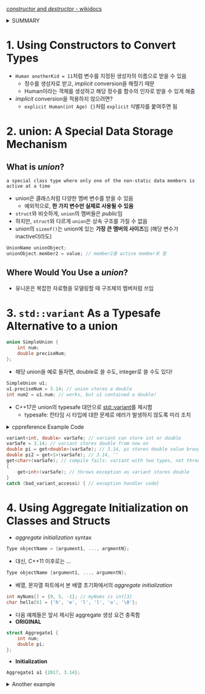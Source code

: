 [*constructor* and *destructor* - wikidocs](https://wikidocs.net/17145)
<details><summary>SUMMARY</summary>
<div markdown="1">

- 생성자(*constructor*)
    - 클래스 객체 생성 시 private 멤버를 자동으로 초기화
    - 생성자 이름과 클래스 이름이 같아야 함
    - return이 선언되어 있지 않으며, 실제로 return 하지 않음
    - 일종의 함수로, **overloading**이 가능함 = 객체 생성 다양화
    - 디폴트값 설정 가능

```cpp
#include <iostream>

using namespace std;

class Practice {
private:
    int num1;
    int num2;
public:
    Practice() { // constructor 1
        num1 = 0;
        num2 = 0;
    }
    Practice(int n) { // constructor 2
        num1 = n;
        num2 = 0;
    }
    Practice(int n1, int n2) { // constructor 3
        num1 = n1;
        num2 = n2;
    }
    void Show() const {
        cout << num1 << ' ' << num2 << endl;
    }
};

int main() {
    Practice pr1; // call constructor 1. CAUTION: Practice pr1() occurs an error.
    pr1.Show();
    Practice pr2(100); // call constructor 2.
    pr2.Show();
    Practice pr3(100, 200); // call constructor 3.
    Practice pr2(100, 200); // call constructor 3.
    pr3.Show();

    return 0;
}
```
</div>
</details>

# 1. Using Constructors to **Convert Types**
- ```Human anotherKid = 11```처럼 변수를 지정된 생성자의 이름으로 받을 수 있음
    - 정수를 생성자로 받고, *implicit* conversion을 해줬기 때문
    - Human이라는 객체를 생성하고 해당 정수를 함수의 인자로 받을 수 있게 해줌
- *implicit* conversion을 적용하지 않으려면?
    - ```explicit Human(int Age) {}```처럼 ```explicit``` 식별자를 붙여주면 됨

# 2. **union**: A Special Data Storage Mechanism
## What is ***union***?
```
a special class type where only one of the non-static data members is active at a time
```
- union은 클래스처럼 다양한 멤버 변수를 받을 수 있음
    - 예외적으로, **한 가지 변수만 실제로 사용될 수 있음**
- ```struct```와 비슷하게, ```union```의 멤버들은 *public*임
- 하지만, ```struct```와 다르게 ```union```은 상속 구조를 가질 수 없음 
- union의 ```sizeof()```는 union에 있는 **가장 큰 멤버의 사이즈**임 (해당 변수가 inactive더라도)
```cpp
UnionName unionObject;
unionObject.member2 = value; // member2를 active member로 함
```

## Where Would You Use a ***union***?
- 유니온은 복잡한 자료형을 모델링할 때 구조체의 멤버처럼 쓰임

# 3. ```std::variant``` As a Typesafe Alternative to a union
```cpp
union SimpleUnion {
    int num;
    double preciseNum;
};
``````
- 해당 union을 예로 들자면, double로 쓸 수도, integer로 쓸 수도 있다!
```cpp
SimpleUnion u1;
u1.preciseNum = 3.14; // union stores a double
int num2 = u1.num; // works, but u1 contained a double!
```

- C++17은 union의 typesafe 대안으로 [std::variant](https://en.cppreference.com/w/cpp/utility/variant)를 제시함
    - typesafe: 런타임 시 타입에 대한 문제로 에러가 발생하지 않도록 미리 조치
<details><summary>cppreference Example Code</summary>
<div markdown="1">

<<<<<<< HEAD
=======
```cpp
#include <cassert>
#include <iostream>
#include <string>
#include <variant>
 
int main()
{
    std::variant<int, float> v, w;
    v = 42; // v contains int
    int i = std::get<int>(v);
    assert(42 == i); // succeeds
    w = std::get<int>(v);
    w = std::get<0>(v); // same effect as the previous line
    w = v; // same effect as the previous line
 
//  std::get<double>(v); // error: no double in [int, float]
//  std::get<3>(v);      // error: valid index values are 0 and 1
 
    try
    {
        std::get<float>(w); // w contains int, not float: will throw
    }
    catch (const std::bad_variant_access& ex)
    {
        std::cout << ex.what() << '\n';
    }
 
    using namespace std::literals;
 
    std::variant<std::string> x("abc");
    // converting constructors work when unambiguous
    x = "def"; // converting assignment also works when unambiguous
 
    std::variant<std::string, void const*> y("abc");
    // casts to void const * when passed a char const *
    assert(std::holds_alternative<void const*>(y)); // succeeds
    y = "xyz"s;
    assert(std::holds_alternative<std::string>(y)); // succeeds
}
```
</div>
</details>

```cpp
variant<int, double> varSafe; // variant can store int or double
varSafe = 3.14; // variant stores double from now on
double pi = get<double>(varSafe); // 3.14, pi stores double value brought from varSafe
double pi2 = get<1>(varSafe); // 3.14, ''
get<char>(varSafe); // compile fails: variant with two types, not three try
{
    get<int>(varSafe); // throws exception as variant stores double
}
catch (bad_variant_access&) { // exception handler code}
```

# 4. Using Aggregate Initialization on Classes and Structs
- *aggregate initialization* syntax
```cpp
Type objectName = {argument1, ..., argmentN};
```
- 대신, C++11 이후로는 ...
```cpp
Type objectName {argument1, ..., argumentN};
```
- 배열, 문자열 파트에서 본 배열 초기화에서의 *aggregate initialization*
```cpp
int myNums[] = {9, 5, -1}; // myNums is int[3]
char hello[6] = {'h', 'e', 'l', 'l', 'o', '\0'};
```

- 다음 예제들은 앞서 제시된 aggregate 생성 요건 충족함
- **ORIGINAL**
```cpp
struct Aggregate1 {
    int num;
    double pi;
};
```
- **Initialization**
```cpp
Aggregate1 a1 {2017, 3.14};
```
<details><summary>Another example</summary>
<div markdown="1">

- **ORIGINAL**
```cpp
struct Aggregate2 {
    int num;
    char hello[6];
    int impYears[5];
};
```
- **Initialization**
```
Aggregate2 a2 {42, {'h', 'e', 'l', 'l', 'o'}, {1998, 2003, 2011, 2014, 2017}};
```
</div>
</details>
